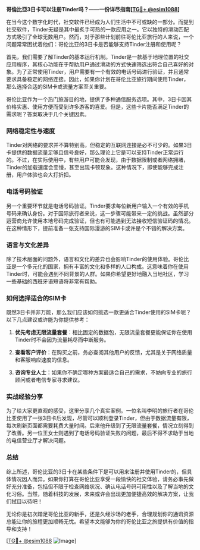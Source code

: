 **哥倫比亞3日卡可以注册Tinder吗？——一份详尽指南[[TG💪+ @esim1088](https://t.me/s/esim1088)]**

在当今这个数字化时代，社交软件已经成为人们生活中不可或缺的一部分。而提到社交软件，Tinder无疑是其中最炙手可热的一款应用之一。它以独特的滑动匹配方式吸引了全球无数用户。然而，对于那些计划前往哥伦比亚旅行的人来说，一个问题常常困扰着他们：哥伦比亚的3日卡是否能够支持Tinder注册和使用呢？

首先，我们需要了解Tinder的基本运行机制。Tinder是一款基于地理位置的社交应用程序，其核心功能在于帮助用户通过滑动的方式快速筛选出符合自己喜好的对象。为了正常使用Tinder，用户需要有一个有效的电话号码进行验证，并且通常要求具备稳定的网络连接。因此，如果你计划在哥伦比亚旅行期间使用Tinder，那么选择合适的SIM卡或流量方案至关重要。

哥伦比亚作为一个热门旅游目的地，提供了多种通信服务选项。其中，3日卡因其价格实惠、使用方便而受到许多游客的喜爱。但是，这些卡片能否满足Tinder的需求呢？答案取决于几个关键因素。

### **网络稳定性与速度**
Tinder对网络的要求并不算特别高，但稳定的互联网连接是必不可少的。如果3日卡提供的数据流量足够且信号良好，那么理论上它是可以支持Tinder正常运行的。不过，在实际使用中，有些用户可能会发现，由于数据限制或者网络拥堵，Tinder的加载速度会变慢，甚至出现卡顿现象。这种情况下，即使能够完成注册，用户体验也会大打折扣。

### **电话号码验证**
另一个重要环节就是电话号码验证。Tinder要求每位新用户输入一个有效的手机号码来确认身份。对于国际旅行者来说，这一步骤可能带来一定的挑战。虽然部分运营商允许使用本地号码完成验证，但也有可能遇到无法接收短信验证码的情况。在这种情形下，提前准备一张支持国际漫游的SIM卡或许是个不错的解决方案。

### **语言与文化差异**
除了技术层面的问题外，语言和文化的差异也会影响Tinder的使用体验。哥伦比亚是一个多元化的国家，拥有丰富的文化和多样的人口构成。这意味着你在使用Tinder时，可能会遇到不同背景的人群。如果你希望更好地融入当地社区，学习一些基础的西班牙语短语将非常有帮助。

### **如何选择适合的SIM卡**
既然3日卡并非万能，那么我们应该如何挑选一款更适合Tinder使用的SIM卡呢？以下几点建议或许能为你提供参考：

1. **优先考虑无限流量套餐**：相比固定的数据包，无限流量套餐更能保证你在使用Tinder时不会因为流量耗尽而中断服务。
   
2. **查看客户评价**：在购买之前，务必查阅其他用户的反馈，尤其是关于网络质量和客服响应速度的信息。

3. **咨询专业人士**：如果你不确定哪种方案最适合自己的需求，不妨向专业的旅行顾问或者电信专家寻求建议。

### **实战经验分享**
为了给大家更直观的感受，这里分享几个真实案例。一位名叫李明的旅行者在哥伦比亚使用了一张3日卡后发现，尽管可以顺利登录Tinder，但由于数据流量有限，每次刷新页面都需要耗费大量时间。后来他升级到了无限流量套餐，情况立刻得到了改善。另一位王女士则遇到了电话号码验证失败的问题，最后不得不求助于当地的电信营业厅才解决问题。

### **总结**
综上所述，哥伦比亚的3日卡在某些条件下是可以用来注册并使用Tinder的，但具体情况因人而异。如果你打算在哥伦比亚享受一段愉快的社交体验，请务必事先做好充分准备，包括但不限于检查网络状况、确认电话号码可用性以及了解当地的文化习俗。当然，随着科技的发展，未来或许会出现更加便捷高效的解决方案，让我们拭目以待吧！

无论你是初次踏足哥伦比亚的新手，还是久经沙场的老手，合理规划你的通讯资源总能让你的旅程更加顺畅无忧。希望本文能够为你的哥伦比亚之旅提供有价值的指导和支持！

[[TG💪+ @esim1088](https://t.me/s/esim1088) ![Image](https://i.postimg.cc/4NQfJmqS/Snipaste-2025-05-13-00-14-12.png)]